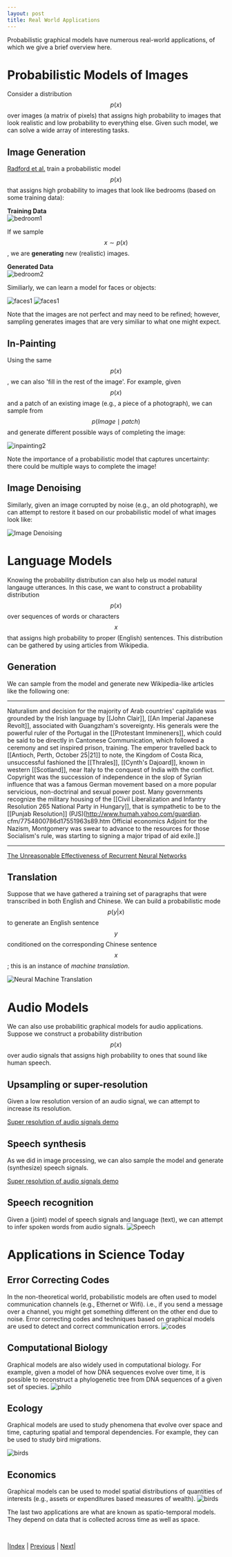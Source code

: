 ```yaml
---
layout: post
title: Real World Applications
---
```


Probabilistic graphical models have numerous real-world applications, of which we give a brief overview here.

# Probabilistic Models of Images

Consider a distribution $$p(x)$$ over images (a matrix of pixels) that assigns high probability to images that look realistic and low probability to everything else. Given such model, we can solve a wide array of interesting tasks.

## Image Generation

[Radford et al.](https://arxiv.org/abs/1710.10196) train a probabilistic model $$ p(x) $$ that assigns high probability to images that look like bedrooms (based on some training data):

**Training Data**<br /> 
![bedroom1](bedroominpainting1.png)<br /> 

If we sample $$x \sim p(x)$$, we are **generating** new (realistic) images. 

**Generated Data**<br /> 
![bedroom2](bedroominpainting2.png)

Similiarly, we can learn a model for faces or objects:

![faces1](progressiveGAN.png)
![faces1](pnpgan.png) 

Note that the images are not perfect and may need to be refined; however, sampling generates images that are very similiar to what one might expect. 

## In-Painting

Using the same $$p(x)$$, we can also 'fill in the rest of the image'. For example, given $$p(x)$$ and a patch of an existing image (e.g., a piece of a photograph), we can sample from $$p(Image \mid patch)$$ and generate different possible ways of completing the image:

![inpainting2](inpainting3.png)

Note the importance of a probabilistic model that captures uncertainty: there could be multiple ways to complete the image!

## Image Denoising

Similarly, given an image corrupted by noise (e.g., an old photograph), we can attempt to restore it based on our probabilistic model of what images look like:

![Image Denoising](imageDenoising4.png)

# Language Models

Knowing the probability distribution can also help us model natural langauge utterances. In this case, we want to construct a probability distribution $$p(x)$$ over sequences of words or characters $$x$$ that assigns high probability to proper (English) sentences. This distribution can be gathered by using articles from Wikipedia. 

## Generation

We can sample from the model and generate new Wikipedia-like articles like the following one:

---
Naturalism and decision for the majority of Arab countries' capitalide was grounded
by the Irish language by [[John Clair]], [[An Imperial Japanese Revolt]], associated 
with Guangzham's sovereignty. His generals were the powerful ruler of the Portugal 
in the [[Protestant Immineners]], which could be said to be directly in Cantonese 
Communication, which followed a ceremony and set inspired prison, training. The 
emperor travelled back to [[Antioch, Perth, October 25|21]] to note, the Kingdom 
of Costa Rica, unsuccessful fashioned the [[Thrales]], [[Cynth's Dajoard]], known 
in western [[Scotland]], near Italy to the conquest of India with the conflict. 
Copyright was the succession of independence in the slop of Syrian influence that 
was a famous German movement based on a more popular servicious, non-doctrinal 
and sexual power post. Many governments recognize the military housing of the 
[[Civil Liberalization and Infantry Resolution 265 National Party in Hungary]], 
that is sympathetic to be to the [[Punjab Resolution]]
(PJS)[http://www.humah.yahoo.com/guardian.
cfm/7754800786d17551963s89.htm Official economics Adjoint for the Nazism, Montgomery 
was swear to advance to the resources for those Socialism's rule, 
was starting to signing a major tripad of aid exile.]]

---

[The Unreasonable Effectiveness of Recurrent Neural Networks](http://karpathy.github.io/2015/05/21/rnn-effectiveness/)

## Translation

Suppose that we have gathered a training set of paragraphs that were transcribed in both English and Chinese. We can build a probabilistic mode $$p(y \vert x)$$ to generate an English sentence $$y$$ conditioned on the corresponding Chinese sentence $$x$$; this is an instance of *machine translation*.

![Neural Machine Translation](nmt-model-fast.gif)

# Audio Models

We can also use probabilitic graphical models for audio applications. Suppose we construct a probability distribution $$p(x)$$ over audio signals that assigns high probability to ones that sound like human speech.

## Upsampling or super-resolution

Given a low resolution version of an audio signal, we can attempt to increase its resolution. 

[Super resolution of audio signals demo](https://kuleshov.github.io/audio-super-res/)

## Speech synthesis

As we did in image processing, we can also sample the model and generate (synthesize) speech signals.

[Super resolution of audio signals demo](https://deepmind.com/blog/wavenet-generative-model-raw-audio/)

## Speech recognition
Given a (joint) model of speech signals and language (text), we can attempt to infer spoken words from audio signals.
![Speech](speech.png)

# Applications in Science Today
## Error Correcting Codes
In the non-theoretical world, probabilistic models are often used to model communication channels (e.g., Ethernet or Wifi). i.e., if you send a message over a channel, you might get something different on the other end due to noise. Error correcting codes and techniques based on graphical models are used to detect and correct communication errors.
![codes](Picture1.png)


## Computational Biology

Graphical models are also widely used in computational biology. For example, given a model of how DNA sequences evolve over time, it is possible to reconstruct a phylogenetic tree from DNA sequences of a given set of species.
![philo](philo.png)

## Ecology
Graphical models are used to study phenomena that evolve over space and time, capturing spatial and temporal dependencies. For example, they can be used to study bird migrations.

![birds](bird_new.gif)

## Economics

Graphical models can be used to model spatial distributions of quantities of interests (e.g., assets or expenditures based measures of wealth).
![birds](uganda.png.jpg)


The last two applications are what are known as spatio-temporal models. They depend on data that is collected across time as well as space.

<br/>

|[Index](../../) | [Previous](../probabilityreview/) |  [Next](../../representation/directed/)|
